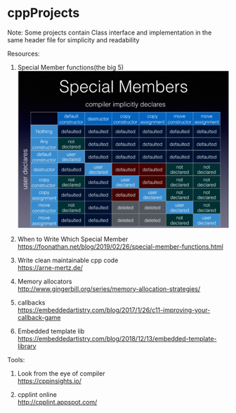 # cppProjects
Note: Some projects contain Class interface and implementation in the same header file for simplicity and readability

Resources:  
1. Special Member functions(the big 5)  
![Special Member functions](resources/special_member_functions.png)

2. When to Write Which Special Member  
https://foonathan.net/blog/2019/02/26/special-member-functions.html

3. Write clean maintainable cpp code    
https://arne-mertz.de/

3. Memory allocators  
http://www.gingerbill.org/series/memory-allocation-strategies/

4. callbacks  
https://embeddedartistry.com/blog/2017/1/26/c11-improving-your-callback-game

5. Embedded template lib  
https://embeddedartistry.com/blog/2018/12/13/embedded-template-library

Tools:
1. Look from the eye of compiler  
https://cppinsights.io/

2. cpplint online    
http://cpplint.appspot.com/

